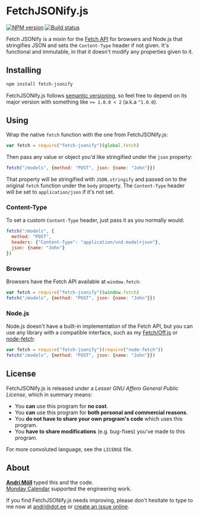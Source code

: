FetchJSONify.js
===============
[![NPM version][npm-badge]](https://www.npmjs.com/package/fetch-jsonify)
[![Build status][travis-badge]](https://travis-ci.org/moll/js-fetch-jsonify)

Fetch JSONify is a mixin for the [Fetch API][fetch] for browsers and Node.js that stringifies JSON and sets the `Content-Type` header if not given. It's functional and immutable, in that it doesn't modify any properties given to it.

[npm-badge]: https://img.shields.io/npm/v/fetch-jsonify.svg
[travis-badge]: https://travis-ci.org/moll/js-fetch-jsonify.png?branch=master
[fetch]: https://developer.mozilla.org/en/docs/Web/API/Fetch_API


Installing
----------
```sh
npm install fetch-jsonify
```

FetchJSONify.js follows [semantic versioning](http://semver.org), so feel free to depend on its major version with something like `>= 1.0.0 < 2` (a.k.a `^1.0.0`).


Using
-----
Wrap the native `fetch` function with the one from FetchJSONify.js:

```javascript
var fetch = require("fetch-jsonify")(global.fetch)
```

Then pass any value or object you'd like stringified under the `json` property:

```javascript
fetch("/models", {method: "POST", json: {name: "John"}})
```

That property will be stringified with `JSON.stringify` and passed on to the
original `fetch` function under the `body` property. The `Content-Type` header
will be set to `application/json` if it's not set.

### Content-Type
To set a custom `Content-Type` header, just pass it as you normally would:

```javascript
fetch("/models", {
  method: "POST",
  headers: {"Content-Type": "application/vnd.model+json"},
  json: {name: "John"}
})
```

### Browser
Browsers have the Fetch API available at `window.fetch`:

```javascript
var fetch = require("fetch-jsonify")(window.fetch)
fetch("/models", {method: "POST", json: {name: "John"}})
```

### Node.js
Node.js doesn't have a built-in implementation of the Fetch API, but you can use any library with a compatible interface, such as my [Fetch/Off.js][fetch-off] or [node-fetch][node-fetch]:

[fetch-off]: https://github.com/moll/node-fetch-off
[node-fetch]: https://github.com/bitinn/node-fetch

```javascript
var fetch = require("fetch-jsonify")(require("node-fetch"))
fetch("/models", {method: "POST", json: {name: "John"}})
```


License
-------
FetchJSONify.js is released under a *Lesser GNU Affero General Public License*, which in summary means:

- You **can** use this program for **no cost**.
- You **can** use this program for **both personal and commercial reasons**.
- You **do not have to share your own program's code** which uses this program.
- You **have to share modifications** (e.g. bug-fixes) you've made to this program.

For more convoluted language, see the `LICENSE` file.


About
-----
**[Andri Möll][moll]** typed this and the code.  
[Monday Calendar][monday] supported the engineering work.

If you find FetchJSONify.js needs improving, please don't hesitate to type to me now at [andri@dot.ee][email] or [create an issue online][issues].

[email]: mailto:andri@dot.ee
[issues]: https://github.com/moll/js-fetch-jsonify/issues
[moll]: http://themoll.com
[monday]: https://mondayapp.com
